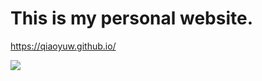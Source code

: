 # This is my personal website.
https://qiaoyuw.github.io/



<img src="https://bkit.co/w_631012dbdacc0.gif" />
